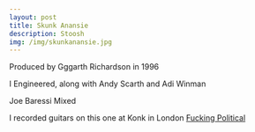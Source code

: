 ```yaml
---
layout: post
title: Skunk Anansie 
description: Stoosh 
img: /img/skunkanansie.jpg
---
```

Produced by Gggarth Richardson in 1996

I Engineered, along with Andy Scarth and Adi Winman 

Joe Baressi Mixed

I recorded guitars on this one at Konk in London [Fucking Political](https://www.youtube.com/watch?v=mcaUer4fuU8&list=PL3125860811576A89)
